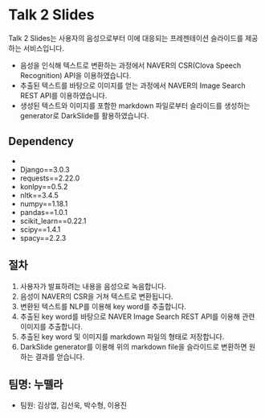 Talk 2 Slides
============
Talk 2 Slides는 사용자의 음성으로부터 이에 대응되는 프레젠테이션 슬라이드를 제공하는 서비스입니다.
- 음성을 인식해 텍스트로 변환하는 과정에서 NAVER의 CSR(Clova Speech Recognition) API을 이용하였습니다.
- 추출된 텍스트를 바탕으로 이미지를 얻는 과정에서 NAVER의 Image Search REST API를 이용하였습니다.
- 생성된 텍스트와 이미지를 포함한 markdown 파일로부터 슬라이드를 생성하는 generator로 DarkSlide를 활용하였습니다. 

Dependency
-
- [darkslide]: https://https://github.com/ionelmc/python-darkslide "==5.1.0"
- Django==3.0.3
- requests==2.22.0
- konlpy==0.5.2
- nltk==3.4.5
- numpy==1.18.1
- pandas==1.0.1
- scikit_learn==0.22.1
- scipy==1.4.1
- spacy==2.2.3

절차
-
1. 사용자가 발표하려는 내용을 음성으로 녹음합니다.
2. 음성이 NAVER의 CSR을 거쳐 텍스트로 변환됩니다.
3. 변환된 텍스트를 NLP를 이용해 key word를 추출합니다.
4. 추출된 key word를 바탕으로 NAVER Image Search REST API를 이용해 관련 이미지를 추출합니다.
5. 추출된 key word 및 이미지를 markdown 파일의 형태로 저장합니다.
6. DarkSlide generator를 이용해 위의 markdown file을 슬라이드로 변환하면 원하는 결과를 얻습니다. 

팀명: 누뗄라
-
- 팀원: 김상엽, 김선욱, 박수형, 이용진

